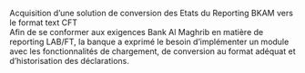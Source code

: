 Acquisition d’une solution de conversion des Etats du 
Reporting BKAM vers le format text CFT  
Afin de se conformer aux exigences Bank Al Maghrib en matière de reporting LAB/FT, la 
banque a exprimé le besoin d’implémenter un module avec les fonctionnalités de 
chargement, de conversion au format adéquat et d’historisation des déclarations.  

